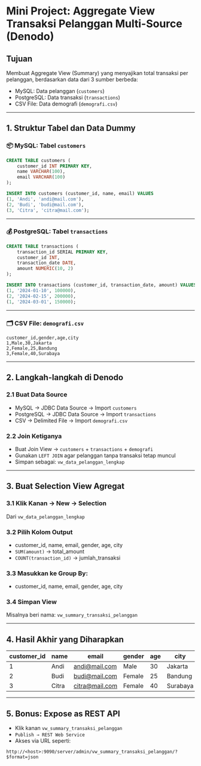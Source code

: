 
# Mini Project: Aggregate View Transaksi Pelanggan Multi-Source (Denodo)

## Tujuan
Membuat Aggregate View (Summary) yang menyajikan total transaksi per pelanggan, berdasarkan data dari 3 sumber berbeda:

- MySQL: Data pelanggan (`customers`)
- PostgreSQL: Data transaksi (`transactions`)
- CSV File: Data demografi (`demografi.csv`)

---

## 1. Struktur Tabel dan Data Dummy

### 📦 MySQL: Tabel `customers`

```sql
CREATE TABLE customers (
    customer_id INT PRIMARY KEY,
    name VARCHAR(100),
    email VARCHAR(100)
);

INSERT INTO customers (customer_id, name, email) VALUES
(1, 'Andi', 'andi@mail.com'),
(2, 'Budi', 'budi@mail.com'),
(3, 'Citra', 'citra@mail.com');
```

---

### 💰 PostgreSQL: Tabel `transactions`

```sql
CREATE TABLE transactions (
    transaction_id SERIAL PRIMARY KEY,
    customer_id INT,
    transaction_date DATE,
    amount NUMERIC(10, 2)
);

INSERT INTO transactions (customer_id, transaction_date, amount) VALUES
(1, '2024-01-10', 100000),
(2, '2024-02-15', 200000),
(1, '2024-03-01', 150000);
```

---

### 🗂️ CSV File: `demografi.csv`

```csv
customer_id,gender,age,city
1,Male,30,Jakarta
2,Female,25,Bandung
3,Female,40,Surabaya
```

---

## 2. Langkah-langkah di Denodo

### 2.1 Buat Data Source
- MySQL → JDBC Data Source → Import `customers`
- PostgreSQL → JDBC Data Source → Import `transactions`
- CSV → Delimited File → Import `demografi.csv`

### 2.2 Join Ketiganya
- Buat Join View → `customers` + `transactions` + `demografi`
- Gunakan `LEFT JOIN` agar pelanggan tanpa transaksi tetap muncul
- Simpan sebagai: `vw_data_pelanggan_lengkap`

---

## 3. Buat Selection View Agregat

### 3.1 Klik Kanan → New → Selection
Dari `vw_data_pelanggan_lengkap`

### 3.2 Pilih Kolom Output
- customer_id, name, email, gender, age, city
- `SUM(amount)` → total_amount
- `COUNT(transaction_id)` → jumlah_transaksi

### 3.3 Masukkan ke Group By:
- customer_id, name, email, gender, age, city

### 3.4 Simpan View
Misalnya beri nama: `vw_summary_transaksi_pelanggan`

---

## 4. Hasil Akhir yang Diharapkan

| customer_id | name  | email           | gender | age | city     | jumlah_transaksi | total_amount |
|-------------|-------|------------------|--------|-----|----------|------------------|--------------|
| 1           | Andi  | andi@mail.com    | Male   | 30  | Jakarta  | 2                | 250000       |
| 2           | Budi  | budi@mail.com    | Female | 25  | Bandung  | 1                | 200000       |
| 3           | Citra | citra@mail.com   | Female | 40  | Surabaya | 0                | NULL         |

---

## 5. Bonus: Expose as REST API

- Klik kanan `vw_summary_transaksi_pelanggan`
- `Publish → REST Web Service`
- Akses via URL seperti:

```
http://<host>:9090/server/admin/vw_summary_transaksi_pelanggan/?$format=json
```

